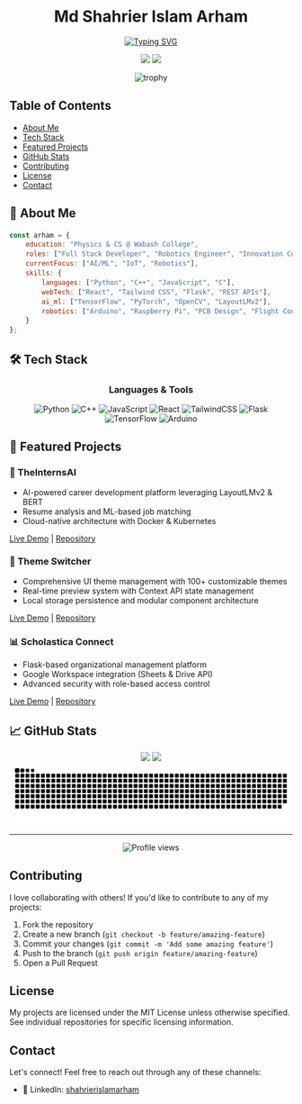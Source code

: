<div align="center">
  
# Md Shahrier Islam Arham

[![Typing SVG](https://readme-typing-svg.demolab.com?font=Fira+Code&pause=1000&color=2196F3&center=true&vCenter=true&width=435&lines=Full+Stack+Developer;Robotics+Enthusiast;AI+Innovator;Physics+%26+CS+Student)](https://git.io/typing-svg)

<p>
  <a href="mailto:marham27@wabash.edu"><img src="https://img.shields.io/badge/Email-D14836?style=for-the-badge&logo=gmail&logoColor=white" /></a>
  <a href="https://www.linkedin.com/in/shahrierislamarham"><img src="https://img.shields.io/badge/LinkedIn-0077B5?style=for-the-badge&logo=linkedin&logoColor=white" /></a>
</p>

<img src="https://github-profile-trophy.vercel.app/?username=arham766&theme=darkhub&no-frame=true&row=1&column=6" alt="trophy" />
</div>

## Table of Contents
- [About Me](#-about-me)
- [Tech Stack](#️-tech-stack)
- [Featured Projects](#-featured-projects)
- [GitHub Stats](#-github-stats)
- [Contributing](#contributing)
- [License](#license)
- [Contact](#contact)

## 🚀 About Me

```javascript
const arham = {
    education: "Physics & CS @ Wabash College",
    roles: ["Full Stack Developer", "Robotics Engineer", "Innovation Consultant"],
    currentFocus: ["AI/ML", "IoT", "Robotics"],
    skills: {
        languages: ["Python", "C++", "JavaScript", "C"],
        webTech: ["React", "Tailwind CSS", "Flask", "REST APIs"],
        ai_ml: ["TensorFlow", "PyTorch", "OpenCV", "LayoutLMv2"],
        robotics: ["Arduino", "Raspberry Pi", "PCB Design", "Flight Controllers"]
    }
};
```

## 🛠️ Tech Stack

<div align="center">

### Languages & Tools

![Python](https://img.shields.io/badge/Python-14354C?style=for-the-badge&logo=python&logoColor=white)
![C++](https://img.shields.io/badge/C%2B%2B-00599C?style=for-the-badge&logo=c%2B%2B&logoColor=white)
![JavaScript](https://img.shields.io/badge/JavaScript-F7DF1E?style=for-the-badge&logo=javascript&logoColor=black)
![React](https://img.shields.io/badge/React-20232A?style=for-the-badge&logo=react&logoColor=61DAFB)
![TailwindCSS](https://img.shields.io/badge/Tailwind_CSS-38B2AC?style=for-the-badge&logo=tailwind-css&logoColor=white)
![Flask](https://img.shields.io/badge/Flask-000000?style=for-the-badge&logo=flask&logoColor=white)
![TensorFlow](https://img.shields.io/badge/TensorFlow-FF6F00?style=for-the-badge&logo=tensorflow&logoColor=white)
![Arduino](https://img.shields.io/badge/Arduino-00979D?style=for-the-badge&logo=Arduino&logoColor=white)

</div>

## 🎯 Featured Projects

### 🤖 TheInternsAI
- AI-powered career development platform leveraging LayoutLMv2 & BERT
- Resume analysis and ML-based job matching
- Cloud-native architecture with Docker & Kubernetes
<!-- ![TheInternsAI Screenshot](path/to/screenshot.png) -->
[Live Demo](https://your-demo-link.com) | [Repository](https://github.com/arham766/theinternsai)

### 🎨 Theme Switcher
- Comprehensive UI theme management with 100+ customizable themes
- Real-time preview system with Context API state management
- Local storage persistence and modular component architecture
<!-- ![Theme Switcher Screenshot](path/to/screenshot.png) -->
[Live Demo](https://toogle-theme-qqmb.onrender.com) | [Repository](https://github.com/arham766/Toogle_theme)

### 📊 Scholastica Connect
- Flask-based organizational management platform
- Google Workspace integration (Sheets & Drive API)
- Advanced security with role-based access control
<!-- ![Scholastica Connect Screenshot](path/to/screenshot.png) -->
[Live Demo](https://your-demo-link.com) | [Repository](https://github.com/arham766/scholastica-connect)

## 📈 GitHub Stats

<div align="center">
  <img height="180em" src="https://github-readme-stats.vercel.app/api?username=arham766&show_icons=true&theme=react&include_all_commits=true&count_private=true"/>
  <img height="180em" src="https://github-readme-stats.vercel.app/api/top-langs/?username=arham766&layout=compact&langs_count=7&theme=react"/>
</div>

<div align="center">
  <img src="https://raw.githubusercontent.com/platane/snk/output/github-contribution-grid-snake-dark.svg" alt="Snake animation" />
</div>

---

<div align="center">
  <img src="https://komarev.com/ghpvc/?username=arham766&label=Profile%20views&color=0e75b6&style=flat" alt="Profile views" />
</div>

## Contributing
I love collaborating with others! If you'd like to contribute to any of my projects:
1. Fork the repository
2. Create a new branch (`git checkout -b feature/amazing-feature`)
3. Commit your changes (`git commit -m 'Add some amazing feature'`)
4. Push to the branch (`git push origin feature/amazing-feature`)
5. Open a Pull Request

## License
My projects are licensed under the MIT License unless otherwise specified. See individual repositories for specific licensing information.

## Contact
Let's connect! Feel free to reach out through any of these channels:
- 💼 LinkedIn: [shahrierislamarham](https://www.linkedin.com/in/shahrierislamarham)
<!-- -- 🌐 Personal Website: [-website.com](https://-website.com) -->
<!-- - 🐦 Twitter: [@_handle](https://twitter.com/your_handle) -->
